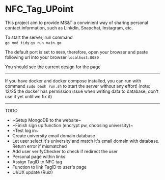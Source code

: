 # NFC_Tag_UPoint
 This project aim to provide MS&T a convinient way of sharing personal contact information, such as Linkdin, Snapchat, Instagram, etc.
<br>

 To start the server, run command <br>
`go mod tidy`
`go run main.go` 

The default port is set to `8080`, therefore, open your browser and paste following url into your browser
`localhost:8080`

You should see the current design for the page

--------

If you have docker and docker compose installed, you can run with command
`sudo bash run.sh`
to start the server without any effort!
(note: 12/25 the docker has permission issue when writing data to database, don't use it yet until we fix it)

--------

TODO

- ~Setup MongoDB to the website~
- ~Finish sign up function (encrypt pw, choosing university)~
- ~Test log in~
- Create university email domain database
- Let user select it's university and match it's email domain with database. Return error if mismatched
- Add user verifyChecker to check if redirect the user
- Personal page within links
- Assign TagID to NFC tag
- Function to link TagID to user's page
- UI/UX update (Ruiz)
